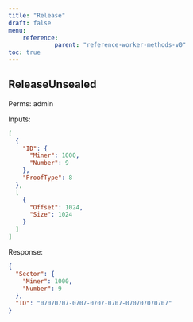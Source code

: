 ```yaml
---
title: "Release"
draft: false
menu:
    reference:
             parent: "reference-worker-methods-v0"
toc: true
---
```


## ReleaseUnsealed

Perms: admin

Inputs:

```json
[
  {
    "ID": {
      "Miner": 1000,
      "Number": 9
    },
    "ProofType": 8
  },
  [
    {
      "Offset": 1024,
      "Size": 1024
    }
  ]
]
```

Response:

```json
{
  "Sector": {
    "Miner": 1000,
    "Number": 9
  },
  "ID": "07070707-0707-0707-0707-070707070707"
}
```
